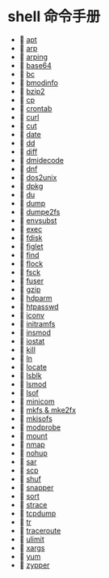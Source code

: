 # shell 命令手册

* 📄 [apt](siyuan://blocks/20231110105237-uxkolm9)
* 📄 [arp](siyuan://blocks/20231110105237-apgbdoz)
* 📄 [arping](siyuan://blocks/20231110105237-uu8u1pl)
* 📄 [base64](siyuan://blocks/20231110105237-7ng3g33)
* 📄 [bc](siyuan://blocks/20231110105237-zwk6t5r)
* 📄 [bmodinfo](siyuan://blocks/20231110105237-66gsn8o)
* 📄 [bzip2](siyuan://blocks/20231110105237-28ii7l3)
* 📄 [cp](siyuan://blocks/20231110105237-fv7wfnt)
* 📄 [crontab](siyuan://blocks/20231110105237-j6s89rn)
* 📄 [curl](siyuan://blocks/20231110105237-iutu4j7)
* 📄 [cut](siyuan://blocks/20231110105237-1v3brfj)
* 📄 [date](siyuan://blocks/20231110105237-rxi9yl4)
* 📄 [dd](siyuan://blocks/20231110105237-nz8e8wt)
* 📄 [diff](siyuan://blocks/20231110105237-rz86zem)
* 📄 [dmidecode](siyuan://blocks/20231110105237-05adh5q)
* 📄 [dnf](siyuan://blocks/20231110105237-1hl26hy)
* 📄 [dos2unix](siyuan://blocks/20231110105237-cxszlc5)
* 📄 [dpkg](siyuan://blocks/20240224200236-2wchsjr)
* 📄 [du](siyuan://blocks/20231110105237-qmoqtff)
* 📄 [dump](siyuan://blocks/20231110105237-onn32fn)
* 📄 [dumpe2fs](siyuan://blocks/20231110105237-wq290rp)
* 📄 [envsubst](siyuan://blocks/20240310214715-y0b16p4)
* 📄 [exec](siyuan://blocks/20231110105237-aapmdhq)
* 📄 [fdisk](siyuan://blocks/20231110105237-qvd3pvd)
* 📄 [figlet](siyuan://blocks/20231110105237-xqbf95z)
* 📄 [find](siyuan://blocks/20231110105237-hk58jbr)
* 📄 [flock](siyuan://blocks/20240310214548-976g4c4)
* 📄 [fsck](siyuan://blocks/20231110105237-uti3vbu)
* 📄 [fuser](siyuan://blocks/20231110105237-c4ufcct)
* 📄 [gzip](siyuan://blocks/20240306193931-dfvzqy2)
* 📄 [hdparm](siyuan://blocks/20231115130306-86r820v)
* 📄 [htpasswd](siyuan://blocks/20231110105237-4dcxe21)
* 📄 [iconv](siyuan://blocks/20231110105237-ias8xaa)
* 📄 [initramfs](siyuan://blocks/20240222220430-4zc9rof)
* 📄 [insmod](siyuan://blocks/20240227111004-f1j5x4j)
* 📄 [iostat](siyuan://blocks/20240220134331-1k31g3o)
* 📄 [kill](siyuan://blocks/20231110155733-t0f9u69)
* 📄 [ln](siyuan://blocks/20231110105237-x8oqa4p)
* 📄 [locate](siyuan://blocks/20231110105237-4x71yys)
* 📄 [lsblk](siyuan://blocks/20231110105237-yaojoxc)
* 📄 [lsmod](siyuan://blocks/20231110105237-lt7vzhc)
* 📄 [lsof](siyuan://blocks/20231110105237-4r3sfie)
* 📄 [minicom](siyuan://blocks/20231222133047-w0fkiok)
* 📄 [mkfs &amp; mke2fx](siyuan://blocks/20231110105237-ajfjv4b)
* 📄 [mkisofs](siyuan://blocks/20231121220044-gmhlmvl)
* 📄 [modprobe](siyuan://blocks/20231110105237-edx85nc)
* 📄 [mount](siyuan://blocks/20231110105237-ou6v8gy)
* 📄 [nmap](siyuan://blocks/20231211132704-dpjrmq8)
* 📄 [nohup](siyuan://blocks/20231110105237-87bhtql)
* 📄 [sar](siyuan://blocks/20231110105237-i8nelud)
* 📄 [scp](siyuan://blocks/20231110105237-7veq4mh)
* 📄 [shuf](siyuan://blocks/20240229215849-m1c0obh)
* 📄 [snapper](siyuan://blocks/20231227181426-x4507fd)
* 📄 [sort](siyuan://blocks/20240310214750-3tek6dr)
* 📄 [strace](siyuan://blocks/20231110105237-fhpi4ld)
* 📄 [tcpdump](siyuan://blocks/20231214163310-dut0ld3)
* 📄 [tr](siyuan://blocks/20231110105237-6jszkwd)
* 📄 [traceroute](siyuan://blocks/20231110105237-ej1qj6t)
* 📄 [ulimit](siyuan://blocks/20231110105237-an7nqoh)
* 📄 [xargs](siyuan://blocks/20240310214023-7u1yfg6)
* 📄 [yum](siyuan://blocks/20231110105237-70luvz1)
* 📄 [zypper](siyuan://blocks/20231110105237-p2r21wy)

‍
